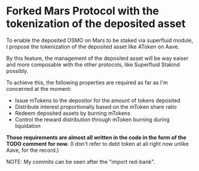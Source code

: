 # Forked Mars Protocol with the tokenization of the deposited asset

To enable the deposited OSMO on Mars to be staked via superfluid module, I propose the tokenization of the deposited asset like AToken on Aave.

By this feature, the management of the deposited asset will be way eaiser and more composable with the other protocols, like Superfluid Stakind possibly.

To achieve this, the following properties are required as far as I'm concerned at the moment:

- Issue mTokens to the depositor for the amount of tokens deposited
- Distribute interest proportionally based on the mToken share ratio
- Redeem deposited assets by burning mTokens
- Control the reward distribution through mToken burning during liquidation

**Those requirements are almost all written in the code in the form of the TODO comment for now.**
(I don't refer to debt token at all right now unlike Aave, for the record.)

NOTE: My commits can be seen after the "import red-bank".
